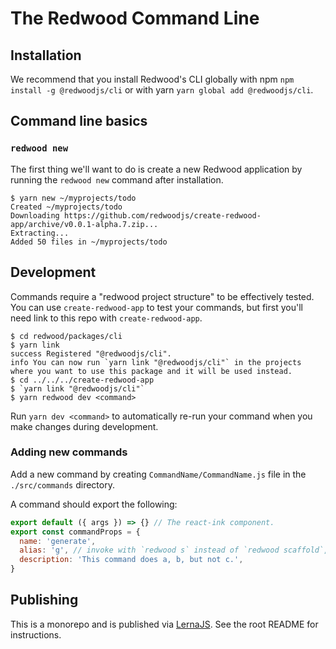 # The Redwood Command Line

## Installation

We recommend that you install Redwood's CLI globally
with npm `npm install -g @redwoodjs/cli` or with
yarn `yarn global add @redwoodjs/cli`.

## Command line basics

### `redwood new`

The first thing we'll want to do is create a new Redwood application by running the
`redwood new` command after installation.

```terminal
$ yarn new ~/myprojects/todo
Created ~/myprojects/todo
Downloading https://github.com/redwoodjs/create-redwood-app/archive/v0.0.1-alpha.7.zip...
Extracting...
Added 50 files in ~/myprojects/todo
```

## Development

Commands require a "redwood project structure" to be effectively tested.
You can use `create-redwood-app` to test your commands, but first you'll need link
to this repo with `create-redwood-app`.

```terminal
$ cd redwood/packages/cli
$ yarn link
success Registered "@redwoodjs/cli".
info You can now run `yarn link "@redwoodjs/cli"` in the projects where you want to use this package and it will be used instead.
$ cd ../../../create-redwood-app
$ `yarn link "@redwoodjs/cli"`
$ yarn redwood dev <command>
```

Run `yarn dev <command>` to automatically re-run your command when you make changes
during development.

### Adding new commands

Add a new command by creating `CommandName/CommandName.js` file in the
`./src/commands` directory.

A command should export the following:

```js
export default ({ args }) => {} // The react-ink component.
export const commandProps = {
  name: 'generate',
  alias: 'g', // invoke with `redwood s` instead of `redwood scaffold`,
  description: 'This command does a, b, but not c.',
}
```

## Publishing

This is a monorepo and is published via [LernaJS](https://lerna.js.org/). See the root README for instructions.
